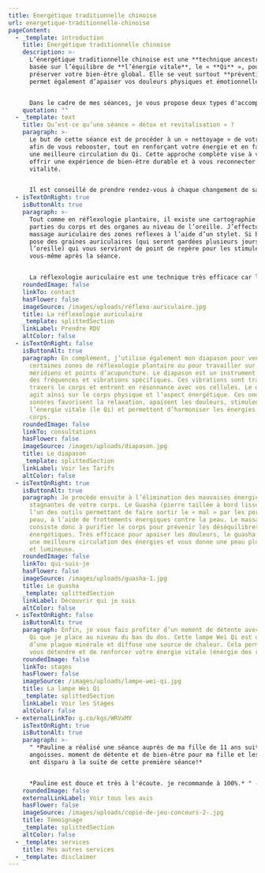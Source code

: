 ```yaml
---
title: Energétique traditionnelle chinoise
url: energetique-traditionnelle-chinoise
pageContent:
  - _template: introduction
    title: Energétique traditionnelle chinoise
    description: >-
      L’énergétique traditionnelle chinoise est une **technique ancestrale**
      basée sur l’équilibre de **l’énergie vitale**, le « **Qi** », pour
      préserver votre bien-être global. Elle se veut surtout **préventive** mais
      permet également d’apaiser vos douleurs physiques et émotionnelles. 


      Dans le cadre de mes séances, je vous propose deux types d'accompagnement : l'un sur-mesure, adapté à vos besoins et problématiques, et l'autre préventif, sous forme de séances de « **détox et revitalisation** ».
    quotation: ""
  - _template: text
    title: Qu’est-ce qu’une séance « détox et revitalisation » ?
    paragraph: >-
      Le but de cette séance est de procéder à un « nettoyage » de votre corps
      afin de vous rebooster, tout en renforçant votre énergie et en favorisant
      une meilleure circulation du Qi. Cette approche complète vise à vous
      offrir une expérience de bien-être durable et à vous reconnecter à votre
      vitalité.


      Il est conseillé de prendre rendez-vous à chaque changement de saison afin de vous aligner aux énergies propres à chacune d’elles, ou dès qu'un besoin spécifique se fait ressentir.
  - isTextOnRight: true
    isButtonAlt: true
    paragraph: >-
      Tout comme en réflexologie plantaire, il existe une cartographie des
      parties du corps et des organes au niveau de l’oreille. J’effectue un
      massage auriculaire des zones reflexes à l’aide d’un stylet. Si besoin, je
      pose des graines auriculaires (qui seront gardées plusieurs jours sur
      l’oreille) qui vous serviront de point de repère pour les stimuler
      vous-même après la séance. 


      La réflexologie auriculaire est une technique très efficace car le pavillon de l’oreille possède beaucoup d’innervations et se trouve proche du cerveau. L’information est donc envoyée au cerveau très rapidement, qui peut donc la transmettre aux différentes parties du corps concernées. La réflexologie auriculaire permet ainsi d’observer des bienfaits rapidement. Elle est utile pour réduire vos maux et douleurs.
    roundedImage: false
    linkTo: contact
    hasFlower: false
    imageSource: /images/uploads/réflexo-auriculaire.jpg
    title: La réflexologie auriculaire
    _template: splittedSection
    linkLabel: Prendre RDV
    altColor: false
  - isTextOnRight: false
    isButtonAlt: true
    paragraph: En complément, j’utilise également mon diapason pour venir stimuler
      certaines zones de réflexologie plantaire ou pour travailler sur des
      méridiens et points d’acupuncture. Le diapason est un instrument qui émet
      des fréquences et vibrations spécifiques. Ces vibrations sont transmises à
      travers le corps et entrent en résonnance avec vos cellules. Le diapason
      agit ainsi sur le corps physique et l’aspect énergétique. Ces ondes
      sonores favorisent la relaxation, apaisent les douleurs, stimulent
      l’énergie vitale (le Qi) et permettent d’harmoniser les énergies de votre
      corps.
    roundedImage: false
    linkTo: consultations
    hasFlower: false
    imageSource: /images/uploads/diapason.jpg
    title: Le diapason
    _template: splittedSection
    linkLabel: Voir les Tarifs
    altColor: false
  - isTextOnRight: true
    isButtonAlt: true
    paragraph: Je procède ensuite à l’élimination des mauvaises énergies et énergies
      stagnantes de votre corps. Le Guasha (pierre taillée à bord lisse) est
      l’un des outils permettant de faire sortir le « mal » par les pores de la
      peau, à l’aide de frottements énergiques contre la peau. Le massage Guasha
      consiste donc à purifier le corps pour prévenir les déséquilibres
      énergétiques. Très efficace pour apaiser les douleurs, le guasha permet
      une meilleure circulation des énergies et vous donne une peau plus lisse
      et lumineuse.
    roundedImage: false
    linkTo: qui-suis-je
    hasFlower: false
    imageSource: /images/uploads/guasha-1.jpg
    title: Le guasha
    _template: splittedSection
    linkLabel: Découvrir qui je suis
    altColor: false
  - isTextOnRight: false
    isButtonAlt: true
    paragraph: Enfin, je vous fais profiter d’un moment de détente avec la lampe Wei
      Qi que je place au niveau du bas du dos. Cette lampe Wei Qi est dotée
      d’une plaque minérale et diffuse une source de chaleur. Cela permet de
      vous détendre et de renforcer votre énergie vitale (énergie des reins).
    roundedImage: false
    linkTo: stages
    hasFlower: false
    imageSource: /images/uploads/lampe-wei-qi.jpg
    title: La lampe Wei Qi
    _template: splittedSection
    linkLabel: Voir les Stages
    altColor: false
  - externalLinkTo: g.co/kgs/WRVxMY
    isTextOnRight: true
    isButtonAlt: true
    paragraph: >-
      " *Pauline a réalisé une séance auprès de ma fille de 11 ans suite à des
      angoisses. moment de détente et de bien-être pour ma fille et les crises
      ont disparu à la suite de cette première séance!*


      *Pauline est douce et très à l'écoute. je recommande à 100%.* " - **Corinne**
    roundedImage: false
    externalLinkLabel: Voir tous les avis
    hasFlower: false
    imageSource: /images/uploads/copie-de-jeu-concours-2-.jpg
    title: Témoignage
    _template: splittedSection
    altColor: false
  - _template: services
    title: Mes autres services
  - _template: disclaimer
---
```

